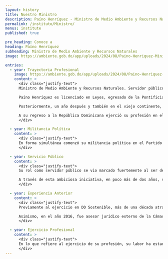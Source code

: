 ```yaml
---
layout: history
title: Nuestro Ministro
description: Paíno Henríquez - Ministro de Medio Ambiente y Recursos Naturales
permalink: /instituto/Ministro/
menus: institute
published: true

pre_heading: Conoce a
heading: Paíno Henríquez
subheading: Ministro de Medio Ambiente y Recursos Naturales
image: https://ambiente.gob.do/app/uploads/2024/08/Paino-Henriquez-Ministro-824x1030.jpg

entries:
  - year: Trayectoria Profesional
    image: https://ambiente.gob.do/app/uploads/2024/08/Paino-Henriquez-Ministro-824x1030.jpg
    content: >
      <div class="justify-text">
      Ministro de Medio Ambiente y Recursos Naturales. Servidor público, ambientalista y defensor de los recursos naturales. Ha liderado el novel e histórico proceso de gestión integral de los residuos sólidos en la República Dominicana desde la dirección de DO Sostenible.

      Paíno Henríquez es licenciado en Leyes, egresado de la Pontificia Universidad Católica Madre y Maestra, en el año 1999. Luego de graduarse continuó sus estudios de posgrado en Europa, precisamente en la Universidad de Manchester, Inglaterra, en donde se recibió como máster en Derecho Comercial Internacional en 2001.

      Posteriormente, un año después y también en el viejo continente, aprobó un Diplomado de Civilización Francesa en la Sorbona de París.

      A su regreso a la República Dominicana ejerció su profesión en el sector privado por más de veinticinco años.
      </div>

  - year: Militancia Política
    content: >
      <div class="justify-text">
      En forma simultánea comenzó su militancia política en el Partido Revolucionario Moderno. Desde su colectividad política fue parte de la Secretaría de Políticas Públicas, en donde pudo trabajar en la elaboración del programa de gobierno del presidente Luis Abinader.
      </div>

  - year: Servicio Público
    content: >
      <div class="justify-text">
      Su rol como servidor público se vio marcado fuertemente al ser designado, por el presidente Luis Abinader, como el primer director ejecutivo de DO Sostenible, el Fideicomiso Público-Privado para la Gestión Integral de Residuos Sólidos.

      A través de esta ambiciosa iniciativa, en poco más de dos años, se logró impactar en más de 4 millones y medio de dominicanas y dominicanos. Esas obras, y el trabajo realizado, hicieron historia en materia de residuos sólidos y de políticas ambientales, pues demuestran que se ha tomado el camino de la construcción de una República Dominicana Sostenible, que vele por la salud de nuestra gente y el cuidado de los recursos ambientales.
      </div>

  - year: Experiencia Anterior
    content: >
      <div class="justify-text">
      Previamente al ejercicio en DO Sostenible, más de una década atrás, Paíno Henríquez, efectuó su aporte en el sector público como asesor en materia legal de empresas e instituciones del Estado.

      Asimismo, en el año 2016, fue asesor jurídico externo de la Cámara de Diputados de la República Dominicana, en forma honorífica.
      </div>

  - year: Ejercicio Profesional
    content: >
      <div class="justify-text">
      En lo que refiere al ejercicio de su profesión, su labor ha estado enfocada en el derecho corporativo y la resolución de conflictos empresariales.
      </div>
---
```

